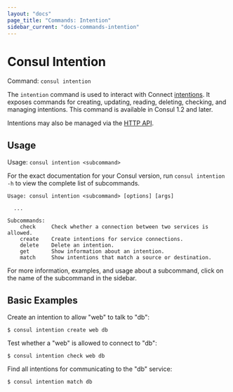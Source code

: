 ```yaml
---
layout: "docs"
page_title: "Commands: Intention"
sidebar_current: "docs-commands-intention"
---
```


# Consul Intention

Command: `consul intention`

The `intention` command is used to interact with Connect
[intentions](/docs/connect/intentions.html). It exposes commands for
creating, updating, reading, deleting, checking, and managing intentions.
This command is available in Consul 1.2 and later.

Intentions may also be managed via the [HTTP API](/api/connect/intentions.html).

## Usage

Usage: `consul intention <subcommand>`

For the exact documentation for your Consul version, run `consul intention -h` to view
the complete list of subcommands.

```text
Usage: consul intention <subcommand> [options] [args]

  ...

Subcommands:
    check     Check whether a connection between two services is allowed.
    create    Create intentions for service connections.
    delete    Delete an intention.
    get       Show information about an intention.
    match     Show intentions that match a source or destination.
```

For more information, examples, and usage about a subcommand, click on the name
of the subcommand in the sidebar.

## Basic Examples

Create an intention to allow "web" to talk to "db":

    $ consul intention create web db

Test whether a "web" is allowed to connect to "db":

    $ consul intention check web db

Find all intentions for communicating to the "db" service:

    $ consul intention match db
